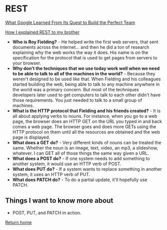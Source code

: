 # REST

[What Google Learned From Its Quest to Build the Perfect Team](https://www.nytimes.com/2016/02/28/magazine/what-google-learned-from-its-quest-to-build-the-perfect-team.html)

[How I explained REST to my brother](https://gist.github.com/brookr/5977550)

- **Who is Roy Fielding?** - He helped write the first web servers, that sent documents across the internet… and then he did a ton of research explaining why the web works the way it does. His name is on the specification for the protocol that is used to get pages from servers to your browser.
- **Why don’t the techniques that we use today work well when we need to be able to talk to all of the machines in the world?** - Because they weren't designed to be used like that. When Fielding and his colleagues started building the web, being able to talk to any machine anywhere in the world was a primary concern. But most of the techniques developers later used to get computers to talk to each other didn't have those requirements. You just needed to talk to a small group of machines.
- **What is the HTTP protocol that Fielding and his friends created?** - It is all about applying verbs to nouns. For instance, when you go to a web page, the browser does an HTTP GET on the URL you typed in and back comes a web page. The browser goes and does more GETs using the HTTP protocol on them until all the resources are obtained and the web page is displayed.
- **What does a GET do?** - Very different kinds of nouns can be treated the same. Whether the noun is an image, text, video, an mp3, a slideshow, whatever. I can GET all of those things the same way given a URL.
- **What does a POST do?** -  If one system needs to add something to another system, it would use an HTTP verb of POST.
- **What does PUT do?** - If a system wants to replace something in another system, it uses an HTTP verb of PUT.
- **What does PATCH do?** -  To do a partial update, it'll hopefully use PATCH.

## Things I want to know more about

- POST, PUT, and PATCH in action.

[Return home](https://khofstetter94.github.io/reading-notes/)
